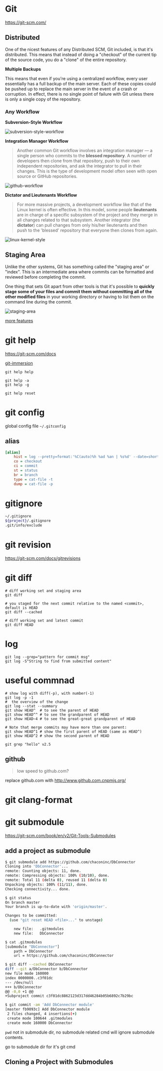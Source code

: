 # Git

<https://git-scm.com/>

## Distributed

One of the nicest features of any Distributed SCM, Git included, is that it's distributed. This means that instead of doing a "checkout" of the current tip of the source code, you do a "clone" of the entire repository.

**Multiple Backups**

This means that even if you're using a centralized workflow, every user essentially has a full backup of the main server. Each of these copies could be pushed up to replace the main server in the event of a crash or corruption. In effect, there is no single point of failure with Git unless there is only a single copy of the repository.

### Any Workflow

**Subversion-Style Workflow**

![subversion-style-workflow](images/workflow-a-subversion-style.png)

**Integration Manager Workflow**

> Another common Git workflow involves an integration manager — a single person who commits to the **blessed repository**. A number of developers then clone from that repository, push to their own independent repositories, and ask the integrator to pull in their changes. This is the type of development model often seen with open source or GitHub repositories.

![github-workflow](images/workflow-github-style.png)

**Dictator and Lieutenants Workflow**

> For more massive projects, a development workflow like that of the Linux kernel is often effective. In this model, some people **lieutenants** are in charge of a specific subsystem of the project and they merge in all changes related to that subsystem. Another integrator (the **dictator**) can pull changes from only his/her lieutenants and then push to the 'blessed' repository that everyone then clones from again.

![linux-kernel-style](images/workflow-linux-kernel-style.png)

## Staging Area

Unlike the other systems, Git has something called the "staging area" or "index". This is an intermediate area where commits can be formatted and reviewed before completing the commit.

One thing that sets Git apart from other tools is that it's possible to **quickly stage some of your files and commit them without committing all of the other modified files** in your working directory or having to list them on the command line during the commit.

![staging-area](images/git-staging-area.png)

[more features][]

# git help

<https://git-scm.com/docs>

[git-immersion](file:///D:/github/git_tutorial/html/index.html)

```shell
git help help

git help -a
git help -g

git help reset
```

#  git config

global config file `~/.gitconfig`

## alias

```ini
[alias]
    hist = log --pretty=format:'%C(auto)%h %ad %an | %s%d' --date=short --decorate --graph
    co = checkout
    ci = commit
    st = status
    br = branch
    type = cat-file -t
    dump = cat-file -p
```

# gitignore

```sh
~/.gitignore
${project}/.gitignore
.git/info/exclude
```

# git revision 

https://git-scm.com/docs/gitrevisions

# git diff

```shell
# diff working set and staging area
git diff

# you staged for the next commit relative to the named <commit>, default is HEAD
git diff --cached

# diff working set and latest commit
git diff HEAD
```

# log

```
git log --grep="pattern for commit msg"
git log -S"String to find from submitted content"
```

# useful commnad

```shell
# show log with diff(-p), with number(-1)
git log -p -1
#  the overview of the change 
git log --stat --summary
git show HEAD^  # to see the parent of HEAD
git show HEAD^^ # to see the grandparent of HEAD
git show HEAD~4 # to see the great-great grandparent of HEAD

# Note that merge commits may have more than one parent:
git show HEAD^1 # show the first parent of HEAD (same as HEAD^)
git show HEAD^2 # show the second parent of HEAD

git grep "hello" v2.5
```

## github

> low speed to github.com?

replace github.com with http://www.github.com.cnpmjs.org/


[more features]: https://git-scm.com/about

# git clang-format

# git submodule

https://git-scm.com/book/en/v2/Git-Tools-Submodules

## add a project as submodule

```sh
$ git submodule add https://github.com/chaconinc/DbConnector
Cloning into 'DbConnector'...
remote: Counting objects: 11, done.
remote: Compressing objects: 100% (10/10), done.
remote: Total 11 (delta 0), reused 11 (delta 0)
Unpacking objects: 100% (11/11), done.
Checking connectivity... done.

$ git status
On branch master
Your branch is up-to-date with 'origin/master'.

Changes to be committed:
  (use "git reset HEAD <file>..." to unstage)

	new file:   .gitmodules
	new file:   DbConnector

$ cat .gitmodules
[submodule "DbConnector"]
	path = DbConnector
	url = https://github.com/chaconinc/DbConnector

$ git diff --cached DbConnector
diff --git a/DbConnector b/DbConnector
new file mode 160000
index 0000000..c3f01dc
--- /dev/null
+++ b/DbConnector
@@ -0,0 +1 @@
+Subproject commit c3f01dc8862123d317dd46284b05b6892c7b29bc

$ git commit -am 'Add DbConnector module'
[master fb9093c] Add DbConnector module
 2 files changed, 4 insertions(+)
 create mode 100644 .gitmodules
 create mode 160000 DbConnector
```

`pwd` not in submodule dir, no submodule related cmd will ignore submodule contents.

go to submodule dir for it's git cmd

## Cloning a Project with Submodules

```sh
```